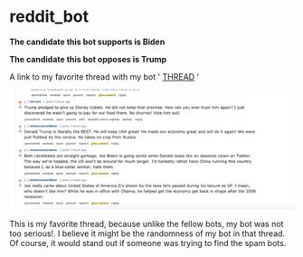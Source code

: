 # reddit_bot

**The candidate this bot supports is Biden**


**The candidate this bot opposes is Trump**

A link to my favorite thread with my bot ' [THREAD](https://old.reddit.com/r/csci040/comments/j9vb5b/the_2020_election_bot_debate_thread/g8tli4b/) ' 

![Image of favorite thread](Thread_photo.jpg)

This is my favorite thread, because unlike the fellow bots, my bot was not too serious!. I believe it might be the randomness of my bot in that thread. Of course, it would stand out if someone was trying to find the spam bots. 